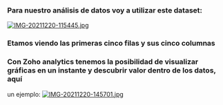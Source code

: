 ### Para nuestro análisis de datos voy a utilizar este dataset:

[![IMG-20211220-115445.jpg](https://i.postimg.cc/Y28kyF3h/IMG-20211220-115445.jpg)](https://postimg.cc/XXZTrptb)
### Etamos viendo las primeras cinco filas y sus cinco columnas

### Con Zoho analytics tenemos la posibilidad de visualizar gráficas en un instante y descubrir valor dentro de los datos, aquí 
un ejemplo:
[![IMG-20211220-145701.jpg](https://i.postimg.cc/yNDsY4Gc/IMG-20211220-145701.jpg)](https://postimg.cc/NyvWpVBj)
